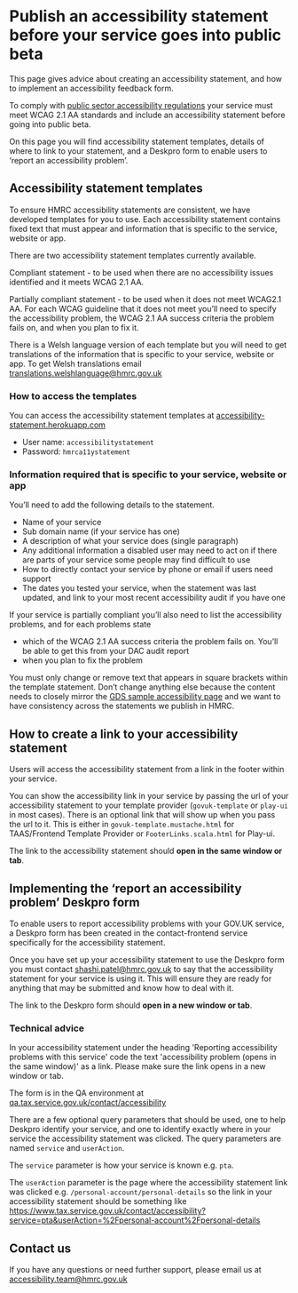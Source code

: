 # Publish an accessibility statement before your service goes into public beta

This page gives advice about creating an accessibility statement, and how to implement an accessibility feedback form.

To comply with [public sector accessibility regulations](regulations-to-make-public-sector-websites-and-mobile-applications-accessible.md) your service must meet WCAG 2.1 AA standards and include an accessibility statement before going into public beta.

On this page you will find accessibility statement templates, details of where to link to your statement, and a Deskpro form to enable users to ‘report an accessibility problem’.

## Accessibility statement templates

To ensure HMRC accessibility statements are consistent, we have developed templates for you to use. Each accessibility statement contains fixed text that must appear and information that is specific to the service, website or app.

There are two accessibility statement templates currently available.

Compliant statement - to be used when there are no accessibility issues identified and it meets WCAG 2.1 AA.

Partially compliant statement - to be used when it does not meet WCAG2.1 AA. For each WCAG guideline that it does not meet you’ll need to specify the accessibility problem, the WCAG 2.1 AA success criteria the problem fails on, and when you plan to fix it.

There is a Welsh language version of each template but you will need to get translations of the information that is specific to your service, website or app.  To get Welsh translations email <translations.welshlanguage@hmrc.gov.uk>

### How to access the templates

You can access the accessibility statement templates at [accessibility-statement.herokuapp.com](https://accessibility-statement.herokuapp.com/)

- User name: `accessibilitystatement`
- Password: `hmrca11ystatement`

### Information required that is specific to your service, website or app

You’ll need to add the following details to the statement.

- Name of your service
- Sub domain name (if your service has one)
- A description of what your service does (single paragraph)
- Any additional information a disabled user may need to act on if there are parts of your service some people may find difficult to use
- How to directly contact your service by phone or email if users need support
- The dates you tested your service, when the statement was last updated, and link to your most recent accessibility audit if you have one

If your service is partially compliant you’ll also need to list the accessibility problems, and for each problems state

- which of the WCAG 2.1 AA success criteria the problem fails on. You’ll be able to get this from your DAC audit report
- when you plan to fix the problem

You must only change or remove text that appears in square brackets within the template statement. Don’t change anything else because the content needs to closely mirror the [GDS sample accessibility page](https://www.gov.uk/service-manual/helping-people-to-use-your-service/publishing-information-about-your-services-accessibility) and we want to have consistency across the statements we publish in HMRC.

## How to create a link to your accessibility statement

Users will access the accessibility statement from a link in the footer within your service.

You can show the accessibility link in your service by passing the url of your accessibility statement to your template provider (`govuk-template` or `play-ui` in most cases). There is an optional link that will show up when you pass the url to it. This is either in `govuk-template.mustache.html` for TAAS/Frontend Template Provider or `FooterLinks.scala.html` for Play-ui.

The link to the accessibility statement should **open in the same window or tab**.

## Implementing the ‘report an accessibility problem’ Deskpro form

To enable users to report accessibility problems with your GOV.UK service, a Deskpro form has been created in the contact-frontend service specifically for the accessibility statement.

Once you have set up your accessibility statement to use the Deskpro form you must contact <shashi.patel@hmrc.gov.uk> to say that the accessibility statement for your service is using it.  This will ensure they are ready for anything that may be submitted and know how to deal with it.

The link to the Deskpro form should **open in a new window or tab**.

### Technical advice

In your accessibility statement under the heading 'Reporting accessibility problems with this service' code the text 'accessibility problem (opens in the same window)' as a link.  Please make sure the link opens in a new window or tab.

The form is in the QA environment at [qa.tax.service.gov.uk/contact/accessibility](https://www.qa.tax.service.gov.uk/contact/accessibility)

There are a few optional query parameters that should be used, one to help Deskpro identify your service, and one to identify exactly where in your service the accessibility statement was clicked. The query parameters are named `service` and `userAction`.

The `service` parameter is how your service is known e.g. `pta`.

The `userAction` parameter is the page where the accessibility statement link was clicked e.g. `/personal-account/personal-details` so the link in your accessibility statement should be something like <https://www.tax.service.gov.uk/contact/accessibility?service=pta&userAction=%2Fpersonal-account%2Fpersonal-details>


## Contact us

If you have any questions or need further support, please email us at accessibility.team@hmrc.gov.uk
